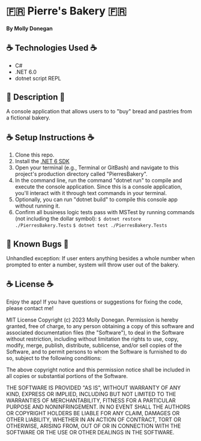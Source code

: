 # 🇫🇷 Pierre's Bakery 🇫🇷

#### By Molly Donegan

## ☕ Technologies Used ☕

* C# 
* .NET 6.0 
* dotnet script REPL 

## 🥐 Description 🥐
A console application that allows users to to "buy" bread and pastries from a fictional bakery.

## ☕ Setup Instructions ☕

1. Clone this repo.
2. Install the [.NET 6 SDK](https://dotnet.microsoft.com/en-us/download/dotnet/6.0)
3. Open your terminal (e.g., Terminal or GitBash) and navigate to this project's production directory called "PierresBakery".
4. In the command line, run the command "dotnet run" to compile and execute the console application. Since this is a console application, you'll interact with it through text commands in your terminal.
5. Optionally, you can run "dotnet build" to compile this console app without running it.
6. Confirm all business logic tests pass with MSTest by running commands (not including the dollar symbol):
`$ dotnet restore ./PierresBakery.Tests`
`$ dotnet test ./PierresBakery.Tests`

## 🥐 Known Bugs 🥐

Unhandled exception: If user enters anything besides a whole number when prompted to enter a number, system will throw user out of the bakery.

## ☕ License ☕
Enjoy the app! If you have questions or suggestions for fixing the code, please contact me!

MIT License Copyright (c) 2023 Molly Donegan. Permission is hereby granted, free of charge, to any person obtaining a copy of this software and associated documentation files (the "Software"), to deal in the Software without restriction, including without limitation the rights to use, copy, modify, merge, publish, distribute, sublicense, and/or sell copies of the Software, and to permit persons to whom the Software is furnished to do so, subject to the following conditions:

The above copyright notice and this permission notice shall be included in all copies or substantial portions of the Software.

THE SOFTWARE IS PROVIDED "AS IS", WITHOUT WARRANTY OF ANY KIND, EXPRESS OR IMPLIED, INCLUDING BUT NOT LIMITED TO THE WARRANTIES OF MERCHANTABILITY, FITNESS FOR A PARTICULAR PURPOSE AND NONINFRINGEMENT. IN NO EVENT SHALL THE AUTHORS OR COPYRIGHT HOLDERS BE LIABLE FOR ANY CLAIM, DAMAGES OR OTHER LIABILITY, WHETHER IN AN ACTION OF CONTRACT, TORT OR OTHERWISE, ARISING FROM, OUT OF OR IN CONNECTION WITH THE SOFTWARE OR THE USE OR OTHER DEALINGS IN THE SOFTWARE.
